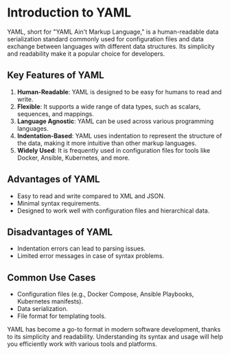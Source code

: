 # Introduction to YAML

YAML, short for "YAML Ain't Markup Language," is a human-readable data serialization standard commonly used for configuration files and data exchange between languages with different data structures. Its simplicity and readability make it a popular choice for developers.

## Key Features of YAML

1. **Human-Readable**: YAML is designed to be easy for humans to read and write.
2. **Flexible**: It supports a wide range of data types, such as scalars, sequences, and mappings.
3. **Language Agnostic**: YAML can be used across various programming languages.
4. **Indentation-Based**: YAML uses indentation to represent the structure of the data, making it more intuitive than other markup languages.
5. **Widely Used**: It is frequently used in configuration files for tools like Docker, Ansible, Kubernetes, and more.

## Advantages of YAML

- Easy to read and write compared to XML and JSON.
- Minimal syntax requirements.
- Designed to work well with configuration files and hierarchical data.

## Disadvantages of YAML

- Indentation errors can lead to parsing issues.
- Limited error messages in case of syntax problems.

## Common Use Cases

- Configuration files (e.g., Docker Compose, Ansible Playbooks, Kubernetes manifests).
- Data serialization.
- File format for templating tools.

YAML has become a go-to format in modern software development, thanks to its simplicity and readability. Understanding its syntax and usage will help you efficiently work with various tools and platforms.
